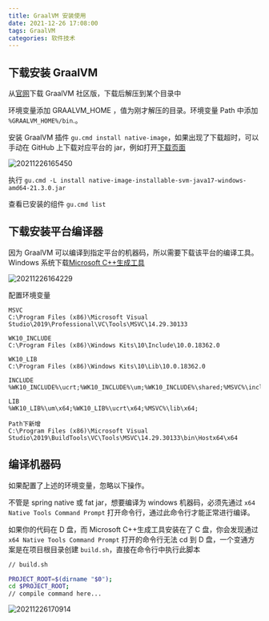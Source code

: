 ```yaml
---
title: GraalVM 安装使用
date: 2021-12-26 17:08:00
tags: GraalVM
categories: 软件技术
---
```


## 下载安装 GraalVM

从[官网](https://www.graalvm.org/downloads/)下载 GraalVM 社区版，下载后解压到某个目录中

环境变量添加 GRAALVM_HOME ，值为刚才解压的目录。环境变量 Path 中添加 `%GRAALVM_HOME%/bin`.。

安装 GraalVM 插件 `gu.cmd install native-image`，如果出现了下载超时，可以手动在 GitHub 上下载对应平台的 jar，例如打开[下载页面](https://github.com/graalvm/graalvm-ce-builds/releases/tag/vm-21.3.0)

![20211226165450](https://gcore.jsdelivr.net/gh/goldsubmarine/cdn@master/blog/20211226165450.png)

执行 `gu.cmd -L install native-image-installable-svm-java17-windows-amd64-21.3.0.jar`

查看已安装的组件 `gu.cmd list`

## 下载安装平台编译器

因为 GraalVM 可以编译到指定平台的机器码，所以需要下载该平台的编译工具。Windows 系统下载[Microsoft C++生成工具](https://visualstudio.microsoft.com/zh-hans/visual-cpp-build-tools/)

![20211226164229](https://gcore.jsdelivr.net/gh/goldsubmarine/cdn@master/blog/20211226164229.png)

配置环境变量

```text
MSVC
C:\Program Files (x86)\Microsoft Visual Studio\2019\Professional\VC\Tools\MSVC\14.29.30133

WK10_INCLUDE
C:\Program Files (x86)\Windows Kits\10\Include\10.0.18362.0

WK10_LIB
C:\Program Files (x86)\Windows Kits\10\Lib\10.0.18362.0

INCLUDE
%WK10_INCLUDE%\ucrt;%WK10_INCLUDE%\um;%WK10_INCLUDE%\shared;%MSVC%\include;

LIB
%WK10_LIB%\um\x64;%WK10_LIB%\ucrt\x64;%MSVC%\lib\x64;

Path下新增
C:\Program Files (x86)\Microsoft Visual Studio\2019\BuildTools\VC\Tools\MSVC\14.29.30133\bin\Hostx64\x64
```

## 编译机器码

如果配置了上述的环境变量，忽略以下操作。

不管是 spring native 或 fat jar，想要编译为 windows 机器码，必须先通过 `x64 Native Tools Command Prompt` 打开命令行，通过此命令行才能正常进行编译。

如果你的代码在 D 盘，而 Microsoft C++生成工具安装在了 C 盘，你会发现通过 `x64 Native Tools Command Prompt` 打开的命令行无法 cd 到 D 盘，一个变通方案是在项目根目录创建 `build.sh`，直接在命令行中执行此脚本

```bash
// build.sh

PROJECT_ROOT=$(dirname "$0");
cd $PROJECT_ROOT;
// compile command here...
```

![20211226170914](https://gcore.jsdelivr.net/gh/goldsubmarine/cdn@master/blog/20211226170914.png)

